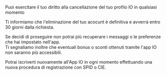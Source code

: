 Puoi esercitare il tuo diritto alla cancellazione del tuo profilo IO in qualsiasi momento

Ti informiamo che l'eliminazione del tuo acocunt è definitiva e avverrà entro 30 giorni dalla richiesta.

Se decidi di proseguire non potrai più recuperare i messaggi o le preferenze che hai impostato nell'app.  
Ti segnaliamo inoltre che eventuali bonus o sconti ottenuti tramite l'app IO non saranno più accessibili.

Potrai iscriverti nuovamente all'App IO in ogni momento effettuando una nuova procedura di registrazione con SPID o CIE.